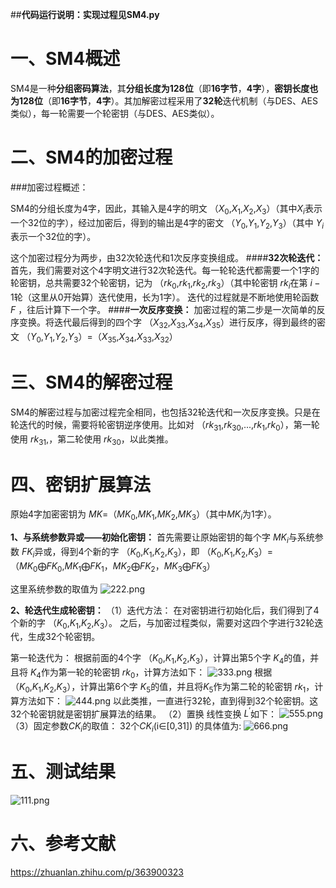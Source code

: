 ##**代码运行说明：实现过程见SM4.py**

# 一、SM4概述

SM4是一种**分组密码算法**，其**分组长度为128位**（即**16字节**，**4字**），**密钥长度也为128位**（即**16字节**，**4字**）。其加解密过程采用了**32轮**迭代机制（与DES、AES类似），每一轮需要一个轮密钥（与DES、AES类似）。

# 二、SM4的加密过程

###加密过程概述：

SM4的分组长度为4字，因此，其输入是4字的明文 （$X_{0}$,$X_{1}$,$X_{2}$,$X_{3}$）（其中$X_{i}$表示一个32位的字），经过加密后，得到的输出是4字的密文 （$Y_{0}$,$Y_{1}$,$Y_{2}$,$Y_{3}$）（其中 $Y_{i}$表示一个32位的字）。

这个加密过程分为两步，由32次轮迭代和1次反序变换组成。
####**32次轮迭代：**
首先，我们需要对这个4字明文进行32次轮迭代。每一轮轮迭代都需要一个1字的轮密钥，总共需要32个轮密钥，记为 （$rk_{0}$,$rk_{1}$,$rk_{2}$,$rk_{3}$）（其中轮密钥 $rk_{i}$在第 $i-1$轮（这里从0开始算）迭代使用，长为1字）。
迭代的过程就是不断地使用轮函数 $F$ ，往后计算下一个字。
####**一次反序变换：**
加密过程的第二步是一次简单的反序变换。将迭代最后得到的四个字 （$X_{32}$,$X_{33}$,$X_{34}$,$X_{35}$）进行反序，得到最终的密文 （$Y_{0}$,$Y_{1}$,$Y_{2}$,$Y_{3}$）=（$X_{35}$,$X_{34}$,$X_{33}$,$X_{32}$）

# 三、SM4的解密过程

SM4的解密过程与加密过程完全相同，也包括32轮迭代和一次反序变换。只是在轮迭代的时候，需要将轮密钥逆序使用。比如对 （$rk_{31}$,$rk_{30}$,...,$rk_{1}$,$rk_{0}$），第一轮使用  $rk_{31}$,，第二轮使用 $rk_{30}$，以此类推。

# 四、密钥扩展算法
原始4字加密密钥为 $MK$=（$MK_{0}$,$MK_{1}$,$MK_{2}$,$MK_{3}$）（其中$MK_{i}$为1字）。

**1、与系统参数异或——初始化密钥：**
首先需要让原始密钥的每个字 $MK_{i}$与系统参数 $FK_{i}$异或，得到4个新的字 （$K_{0}$,$K_{1}$,$K_{2}$,$K_{3}$），即 （$K_{0}$,$K_{1}$,$K_{2}$,$K_{3}$）= （$MK_{0}\bigoplus FK_{0}$,$MK_{1}\bigoplus FK_{1}$，$MK_{2}\bigoplus FK_{2}$，$MK_{3}\bigoplus FK_{3}$）

这里系统参数的取值为
![222.png](https://img1.imgtp.com/2023/08/03/CWyPvdtM.png)

**2、轮迭代生成轮密钥：**
（1）迭代方法：
在对密钥进行初始化后，我们得到了4个新的字 （$K_{0}$,$K_{1}$,$K_{2}$,$K_{3}$）。
之后，与加密过程类似，需要对这四个字进行32轮迭代，生成32个轮密钥。

第一轮迭代为：
根据前面的4个字 （$K_{0}$,$K_{1}$,$K_{2}$,$K_{3}$），计算出第5个字 $K_{4}$的值，并且将  $K_{4}$作为第一轮的轮密钥 $rk_{0}$，计算方法如下：
![333.png](https://img1.imgtp.com/2023/08/03/okVAxsmV.png)
根据 （$K_{0}$,$K_{1}$,$K_{2}$,$K_{3}$），计算出第6个字  $K_{5}$的值，并且将$K_{5}$作为第二轮的轮密钥 $rk_{1}$，计算方法如下：
![444.png](https://img1.imgtp.com/2023/08/03/eRPO710U.png)
以此类推，一直进行32轮，直到得到32个轮密钥。这32个轮密钥就是密钥扩展算法的结果。
（2）置换
线性变换 $L^{'}$如下：
![555.png](https://img1.imgtp.com/2023/08/03/BcJWBPK2.png)
（3）固定参数$CK_{i}$的取值：
32个$CK_{i}$(i∈[0,31]) 的具体值为:
![666.png](https://img1.imgtp.com/2023/08/03/YQxvfPFp.png)

# 五、测试结果

![111.png](https://img1.imgtp.com/2023/08/03/d4BcMbEc.png)

# 六、参考文献

https://zhuanlan.zhihu.com/p/363900323

